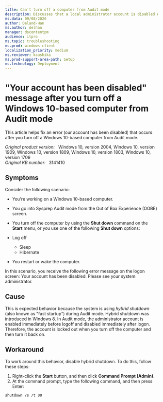 ```yaml
---
title: Can't turn off a computer from Audit mode
description: Discusses that a local administrator account is disabled when you turn off a computer by using the Start menu in Audit mode.
ms.data: 09/08/2020
author: Deland-Han
ms.author: delhan
manager: dscontentpm
audience: itpro
ms.topic: troubleshooting
ms.prod: windows-client
localization_priority: medium
ms.reviewer: kaushika
ms.prod-support-area-path: Setup
ms.technology: Deployment
---
```

# "Your account has been disabled" message after you turn off a Windows 10-based computer from Audit mode

This article helps fix an error (our account has been disabled) that occurs after you turn off a Windows 10-based computer from Audit mode.

_Original product version:_ &nbsp; Windows 10, version 2004, Windows 10, version 1909, Windows 10, version 1809, Windows 10, version 1803, Windows 10, version 1709  
_Original KB number:_ &nbsp; 3141410

## Symptoms

Consider the following scenario:
 
- You're working on a Windows 10-based computer.
- You go into Sysprep Audit mode from the Out of Box Experience (OOBE) screen.
- You turn off the computer by using the **Shut down**  command on the **Start**  menu, or you use one of the following **Shut down** options:

- Log off
  - Sleep
  - Hibernate
- You restart or wake the computer.

In this scenario, you receive the following error message on the logon screen:
 Your account has been disabled. Please see your system administrator.

## Cause

This is expected behavior because the system is using *hybrid shutdown*  (also known as "fast startup") during Audit mode. Hybrid shutdown was introduced in Windows 8. In Audit mode, the administrator account is enabled immediately before logoff and disabled immediately after logon. Therefore, the account is locked out when you turn off the computer and then turn it back on.

## Workaround

To work around this behavior, disable hybrid shutdown. To do this, follow these steps:


1. Right-click the **Start** button, and then click **Command Prompt (Admin)**.
2. At the command prompt, type the following command, and then press Enter:

```
shutdown /s /t 00
```  


